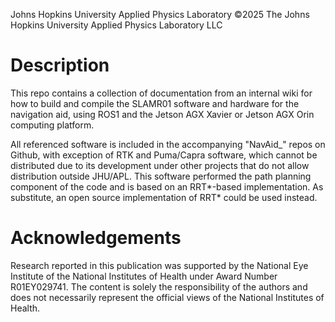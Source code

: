 Johns Hopkins University Applied Physics Laboratory
©2025 The Johns Hopkins University Applied Physics Laboratory LLC

# Description

This repo contains a collection of documentation from an internal wiki for how to build and compile the SLAMR01 software and hardware for the navigation aid, using ROS1 and the Jetson AGX Xavier or Jetson AGX Orin computing platform.

All referenced software is included in the accompanying "NavAid_" repos on Github, with exception of RTK and Puma/Capra software, which cannot be distributed due to its development under other projects that do not allow distribution outside JHU/APL. This software performed the path planning component of the code and is based on an RRT*-based implementation. As substitute, an open source implementation of RRT* could be used instead.

# Acknowledgements

Research reported in this publication was supported by the National Eye Institute of the National Institutes of Health under Award Number R01EY029741. The content is solely the responsibility of the authors and does not necessarily represent the official views of the National Institutes of Health.
